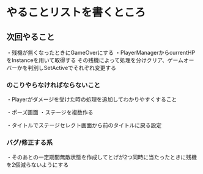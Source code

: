 # やることリストを書くところ

## 次回やること
・残機が無くなったときにGameOverにする
・PlayerManagerからcurrentHPをInstanceを用いて取得する
その残機によって処理を分けクリア、ゲームオーバーかを判別しSetActiveでそれぞれ変更する


### のこりやらなければならないこと
・Playerがダメージを受けた時の処理を追加してわかりやすくすること


・ポーズ画面
・ステージを複数作る

・タイトルでステージセレクト画面から前のタイトルに戻る設定

### バグ/修正する系
・そのあとの一定期間無敵状態を作成してとげが2つ同時に当たったときに残機を2個減らないようにする


